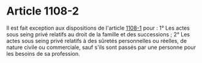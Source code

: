 # Article 1108-2

Il est fait exception aux dispositions de l'article <a href='/affichCodeArticle.do?cidTexte=LEGITEXT000006070721&idArticle=LEGIARTI000006436118&dateTexte=&categorieLien=id' title='Code civil - art. 1108-1 (Ab)'>1108-1</a> pour : 1° Les actes sous seing privé relatifs au droit de la famille et des successions ; 2° Les actes sous seing privé relatifs à des sûretés personnelles ou réelles, de nature civile ou commerciale, sauf s'ils sont passés par une personne pour les besoins de sa profession.